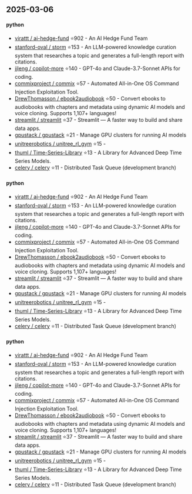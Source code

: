 ## 2025-03-06

#### python
* [virattt / ai-hedge-fund](https://github.com/virattt/ai-hedge-fund) ⭐902 - An AI Hedge Fund Team
* [stanford-oval / storm](https://github.com/stanford-oval/storm) ⭐153 - An LLM-powered knowledge curation system that researches a topic and generates a full-length report with citations.
* [jjleng / copilot-more](https://github.com/jjleng/copilot-more) ⭐140 - GPT-4o and Claude-3.7-Sonnet APIs for coding.
* [commixproject / commix](https://github.com/commixproject/commix) ⭐57 - Automated All-in-One OS Command Injection Exploitation Tool.
* [DrewThomasson / ebook2audiobook](https://github.com/DrewThomasson/ebook2audiobook) ⭐50 - Convert ebooks to audiobooks with chapters and metadata using dynamic AI models and voice cloning. Supports 1,107+ languages!
* [streamlit / streamlit](https://github.com/streamlit/streamlit) ⭐37 - Streamlit — A faster way to build and share data apps.
* [gpustack / gpustack](https://github.com/gpustack/gpustack) ⭐21 - Manage GPU clusters for running AI models
* [unitreerobotics / unitree_rl_gym](https://github.com/unitreerobotics/unitree_rl_gym) ⭐15 - 
* [thuml / Time-Series-Library](https://github.com/thuml/Time-Series-Library) ⭐13 - A Library for Advanced Deep Time Series Models.
* [celery / celery](https://github.com/celery/celery) ⭐11 - Distributed Task Queue (development branch)

#### python
* [virattt / ai-hedge-fund](https://github.com/virattt/ai-hedge-fund) ⭐902 - An AI Hedge Fund Team
* [stanford-oval / storm](https://github.com/stanford-oval/storm) ⭐153 - An LLM-powered knowledge curation system that researches a topic and generates a full-length report with citations.
* [jjleng / copilot-more](https://github.com/jjleng/copilot-more) ⭐140 - GPT-4o and Claude-3.7-Sonnet APIs for coding.
* [commixproject / commix](https://github.com/commixproject/commix) ⭐57 - Automated All-in-One OS Command Injection Exploitation Tool.
* [DrewThomasson / ebook2audiobook](https://github.com/DrewThomasson/ebook2audiobook) ⭐50 - Convert ebooks to audiobooks with chapters and metadata using dynamic AI models and voice cloning. Supports 1,107+ languages!
* [streamlit / streamlit](https://github.com/streamlit/streamlit) ⭐37 - Streamlit — A faster way to build and share data apps.
* [gpustack / gpustack](https://github.com/gpustack/gpustack) ⭐21 - Manage GPU clusters for running AI models
* [unitreerobotics / unitree_rl_gym](https://github.com/unitreerobotics/unitree_rl_gym) ⭐15 - 
* [thuml / Time-Series-Library](https://github.com/thuml/Time-Series-Library) ⭐13 - A Library for Advanced Deep Time Series Models.
* [celery / celery](https://github.com/celery/celery) ⭐11 - Distributed Task Queue (development branch)

#### python
* [virattt / ai-hedge-fund](https://github.com/virattt/ai-hedge-fund) ⭐902 - An AI Hedge Fund Team
* [stanford-oval / storm](https://github.com/stanford-oval/storm) ⭐153 - An LLM-powered knowledge curation system that researches a topic and generates a full-length report with citations.
* [jjleng / copilot-more](https://github.com/jjleng/copilot-more) ⭐140 - GPT-4o and Claude-3.7-Sonnet APIs for coding.
* [commixproject / commix](https://github.com/commixproject/commix) ⭐57 - Automated All-in-One OS Command Injection Exploitation Tool.
* [DrewThomasson / ebook2audiobook](https://github.com/DrewThomasson/ebook2audiobook) ⭐50 - Convert ebooks to audiobooks with chapters and metadata using dynamic AI models and voice cloning. Supports 1,107+ languages!
* [streamlit / streamlit](https://github.com/streamlit/streamlit) ⭐37 - Streamlit — A faster way to build and share data apps.
* [gpustack / gpustack](https://github.com/gpustack/gpustack) ⭐21 - Manage GPU clusters for running AI models
* [unitreerobotics / unitree_rl_gym](https://github.com/unitreerobotics/unitree_rl_gym) ⭐15 - 
* [thuml / Time-Series-Library](https://github.com/thuml/Time-Series-Library) ⭐13 - A Library for Advanced Deep Time Series Models.
* [celery / celery](https://github.com/celery/celery) ⭐11 - Distributed Task Queue (development branch)
